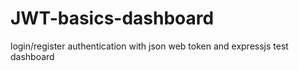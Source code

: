 # JWT-basics-dashboard
login/register authentication with json web token and expressjs
test dashboard
